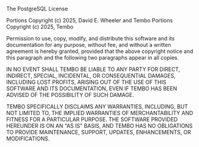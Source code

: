 The PostgreSQL License

Portions Copyright (c) 2025, David E. Wheeler and Tembo
Portions Copyright (c) 2025, Tembo

Permission to use, copy, modify, and distribute this software and its
documentation for any purpose, without fee, and without a written agreement is
hereby granted, provided that the above copyright notice and this paragraph
and the following two paragraphs appear in all copies.

IN NO EVENT SHALL TEMBO BE LIABLE TO ANY PARTY FOR DIRECT, INDIRECT, SPECIAL,
INCIDENTAL, OR CONSEQUENTIAL DAMAGES, INCLUDING LOST PROFITS, ARISING OUT OF
THE USE OF THIS SOFTWARE AND ITS DOCUMENTATION, EVEN IF TEMBO HAS BEEN ADVISED
OF THE POSSIBILITY OF SUCH DAMAGE.

TEMBO SPECIFICALLY DISCLAIMS ANY WARRANTIES, INCLUDING, BUT NOT LIMITED TO,
THE IMPLIED WARRANTIES OF MERCHANTABILITY AND FITNESS FOR A PARTICULAR
PURPOSE. THE SOFTWARE PROVIDED HEREUNDER IS ON AN "AS IS" BASIS, AND TEMBO HAS
NO OBLIGATIONS TO PROVIDE MAINTENANCE, SUPPORT, UPDATES, ENHANCEMENTS, OR
MODIFICATIONS.
